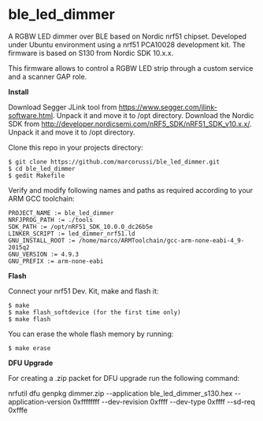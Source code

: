 # ble_led_dimmer
A RGBW LED dimmer over BLE based on Nordic nrf51 chipset. Developed under Ubuntu environment using a nrf51 PCA10028 development kit. The firmware is based on S130 from Nordic SDK 10.x.x.

This firmware allows to control a RGBW LED strip through a custom service and a scanner GAP role.


**Install**

Download Segger JLink tool from https://www.segger.com/jlink-software.html. Unpack it and move it to /opt directory.
Download the Nordic SDK from http://developer.nordicsemi.com/nRF5_SDK/nRF51_SDK_v10.x.x/. Unpack it and move it to /opt directory.

Clone this repo in your projects directory:

    $ git clone https://github.com/marcorussi/ble_led_dimmer.git
    $ cd ble_led_dimmer
    $ gedit Makefile

Verify and modify following names and paths as required according to your ARM GCC toolchain:

```
PROJECT_NAME := ble_led_dimmer
NRFJPROG_PATH := ./tools
SDK_PATH := /opt/nRF51_SDK_10.0.0_dc26b5e
LINKER_SCRIPT := led_dimmer_nrf51.ld
GNU_INSTALL_ROOT := /home/marco/ARMToolchain/gcc-arm-none-eabi-4_9-2015q2
GNU_VERSION := 4.9.3
GNU_PREFIX := arm-none-eabi
```

**Flash**

Connect your nrf51 Dev. Kit, make and flash it:
 
    $ make
    $ make flash_softdevice (for the first time only)
    $ make flash

You can erase the whole flash memory by running:

    $ make erase


**DFU Upgrade**

For creating a .zip packet for DFU upgrade run the following command:

nrfutil dfu genpkg dimmer.zip --application ble_led_dimmer_s130.hex --application-version 0xffffffff --dev-revision 0xffff --dev-type 0xffff --sd-req 0xfffe




